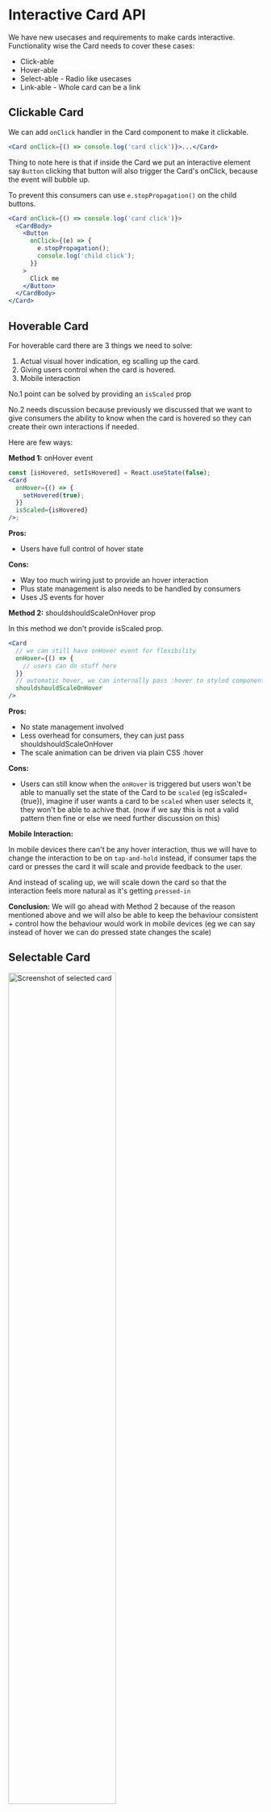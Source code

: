 # Interactive Card API

We have new usecases and requirements to make cards interactive.
Functionality wise the Card needs to cover these cases:

- Click-able
- Hover-able
- Select-able - Radio like usecases
- Link-able - Whole card can be a link

## Clickable Card

We can add `onClick` handler in the Card component to make it clickable.

```jsx
<Card onClick={() => console.log('card click')}>...</Card>
```

Thing to note here is that if inside the Card we put an interactive element say `Button` clicking that button will also trigger the Card's onClick, because the event will bubble up.

To prevent this consumers can use `e.stopPropagation()` on the child buttons.

```jsx
<Card onClick={() => console.log('card click')}>
  <CardBody>
    <Button
      onClick={(e) => {
        e.stopPropagation();
        console.log('child click');
      }}
    >
      Click me
    </Button>
  </CardBody>
</Card>
```

## Hoverable Card

For hoverable card there are 3 things we need to solve:

1. Actual visual hover indication, eg scalling up the card.
2. Giving users control when the card is hovered.
3. Mobile interaction

No.1 point can be solved by providing an `isScaled` prop

No.2 needs discussion because previously we discussed that we want to give consumers the ability to know when the card is hovered so they can create their own interactions if needed.

Here are few ways:

**Method 1:** onHover event

```jsx
const [isHovered, setIsHovered] = React.useState(false);
<Card
  onHover={() => {
    setHovered(true);
  }}
  isScaled={isHovered}
/>;
```

**Pros:**

- Users have full control of hover state

**Cons:**

- Way too much wiring just to provide an hover interaction
- Plus state management is also needs to be handled by consumers
- Uses JS events for hover

**Method 2:** shouldshouldScaleOnHover prop

In this method we don't provide isScaled prop.

```jsx
<Card
  // we can still have onHover event for flexibility
  onHover={() => {
    // users can do stuff here
  }}
  // automatic hover, we can internally pass :hover to styled components
  shouldshouldScaleOnHover
/>
```

**Pros:**

- No state management involved
- Less overhead for consumers, they can just pass shouldshouldScaleOnHover
- The scale animation can be driven via plain CSS :hover

**Cons:**

- Users can still know when the `onHover` is triggered but users won't be able to manually set the state of the Card to be `scaled` (eg isScaled={true}), imagine if user wants a card to be `scaled` when user selects it, they won't be able to achive that. (now if we say this is not a valid pattern then fine or else we need further discussion on this)

**Mobile Interaction:** 

In mobile devices there can't be any hover interaction, thus we will have to change the interaction to be on `tap-and-hold` instead, if consumer taps the card or presses the card it will scale and provide feedback to the user. 

And instead of scaling up, we will scale down the card so that the interaction feels more natural as it's getting `pressed-in`

**Conclusion:** 
We will go ahead with Method 2 because of the reason mentioned above and we will also be able to keep the behaviour consistent + control how the behaviour would work in mobile devices (eg we can say instead of hover we can do pressed state changes the scale)

## Selectable Card

<img src="./selected-card.png" alt="Screenshot of selected card" width="65%" />

The selectable card will have additional functionality and accessibility requirements since it can have

- single selection
- multi selection

We can do this two ways:

1. Flexible as="label" prop
2. Predefined CardGroup/CardGroupItem components (similar to Chip)

**Method 1: Flexible as="label" prop**

We will keep the Card more generic and won't bake in the single select & multi select logic inside the Card itself unlike how we did in Chip component, instead we will have `isSelected` prop along with `as="label"` so that the Card itself can be used as a radio/checkbox label.

Example usage:

Radio:

```jsx
const HiddenInput = ({ name, value }) => {
  return (
    <VisuallyHidden>
      <input onChange={(e) => setSelected(e.target.value)} type="radio" name={name} value={value} />
    </VisuallyHidden>
  );
};

const RadioExample = () => {
  const [selected, setSelected] = React.useState('monthly');
  return (
    <Box>
      <Card as="label" isSelected={selected === 'monthly'}>
        <CardBody>
          <Text>Monthly</Text>
          <HiddenInput name="pricing-radio-card" value="monthly" />
        </CardBody>
      </Card>
      <Card as="label" isSelected={selected === 'quarterly'}>
        <CardBody>
          <Text>Quarterly</Text>
          <HiddenInput name="pricing-radio-card" value="quarterly" />
        </CardBody>
      </Card>
      <Card as="label" isSelected={selected === 'annually'}>
        <CardBody>
          <Text>Annually</Text>
          <HiddenInput name="pricing-radio-card" value="annually" />
        </CardBody>
      </Card>
    </Box>
  );
};
```

**Pros:**

- More generic and flexible for users to extend
- Doesn't introduce new additional components or complexity for us, since consumers can handle it on their end

**Cons:**

- Bit of an effort on consumer end
- While the web implementation works great, for react-native consumers they will have to write a very different state management code, since react-native won't support out of the box native `input=radio` like behaviour. (accessibility they will also have to handle themselves)


**Method 2: Predefined CardGroup/CardGroupItem components:**

With this method, we will expose CardGroup & CardGroupItem components, the API will be similar to Chip component.
And these components will handle all the things internally:

```jsx
const [selected, setSelected] = React.useState('orange');

<CardGroup selectionType="single" value={selected} onChange={(e) => console.log(e)}>
  <CardGroupItem value="monthly">
    <Card isSelected={selected === 'monthly'}>
      <CardBody>
        <Text>Monthly</Text>
      </CardBody>
    </Card>
  </CardGroupItem>
  <CardGroupItem value="quarterly">
    <Card isSelected={selected === 'quarterly'}>
      <CardBody>
        <Text>Quarterly</Text>
      </CardBody>
    </Card>
  </CardGroupItem>
  <CardGroupItem value="annually">
    <Card isSelected={selected === 'annually'}>
      <CardBody>
        <Text>Annually</Text>
      </CardBody>
    </Card>
  </CardGroupItem>
</CardGroup>;
```

**Pros:**

- No overhead on consumer end, and the API will be intuitive to exisiting radio/checkbox components
- Will work on both web & native seamlessly, and we can ensure a11y too

**Cons:**

- Bit of effort on our end, we will basically have to create subset of Radio/Checkbox components for Card's usecase
- Introduces new components, CardGroup, CardGroupItem.

**Conclusion:** 
After discussing with the team, we decided to go with Method 1, because as the Card is a more flexible component in general we want to keep the behaviour generic and let consumers handle the interaction as per their usecase, plus prodiving CardGroup,CardGroupItem could cause flexibility issues and might not work for all the usecases.  

## Linkable Card

With linkable card, the whole card itself can be clicked or linked to any URL. 

With linkable card the main issue is accessibility & interaction, because simply wrapping the whole card in an `a` tag won't be valid, because inside the card there can also be interactive elements.

Three problems with naive approach of just wrapping the card in a link: 

- The wrapped Link component's styling will be leaked into the internal interactive components, see how accordion items and the normal Text component is underlined
- If we have any interactive component say, Accordion or Button clicking on those will also trigger the Link navigation.
- If we open screen reader and try to focus on the card, it will announce the whole card's content as the text of the link, ideally it should only announce the action or label text of the link.

> Check this [Codesandbox for reproduction](https://codesandbox.io/s/card-nested-links-issue-j6wtyn?file=/App.tsx)


**Solution:**

We need to overlay the Link to cover the card instead of nesting it.
- ChakraUI uses [LinkOverlay](https://chakra-ui.com/docs/components/link-overlay/usage#nested-links) component to solve this
- MUI uses a `overlay` prop on the [link](https://mui.com/joy-ui/react-card/#multiple-actions) itself

Previously [discussed](https://razorpay.slack.com/archives/G01B3LQ9H0W/p1689580390134439) this with chaitanya:

Can explore a solution where we don't need to expose `overlay` prop or `LinkOverlay` component to consumer by accepting `<Card href="" />` but internally we will anyway have a `LinkOverlay` component for reasons mentioned above.

Example usage: 

```jsx
// we might also need to expose other link props like target=blank etc
<Card href="/payment-pages" />
```


## Open Questions

- What about client-side nagivation with linkable cards?
  - Client side navigation will be prioritised when we solve it for Link component
